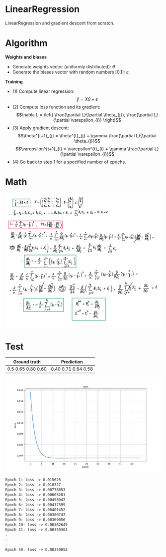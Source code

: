 # LinearRegression
LinearRegression and gradient descent from scratch.

# Algorithm

**Weights and biases**

* Generate weights vector (uniformly distributed): $\theta$
* Generate the biases vector with random numbers [0,1]: $\varepsilon$.

**Training**

* (1) Compute linear regression: 
$$\hat{y} = X \theta + \varepsilon$$
* (2) Compute loss function and its gradient:
$$\nabla L = \left( \frac{\partial L}{\partial \theta_{j}}, \frac{\partial L}{\partial \varepsilon_{i}} \right)$$
* (3) Apply gradient descent: 
$$\theta^{t+1}_{j} = \theta^{t}_{j} + \gamma \frac{\partial L}{\partial \theta_{j}}$$
$$\varepsilon^{t+1}_{i} = \varepsilon^{t}_{i} + \gamma \frac{\partial L}{\partial \varepsilon_{i}}$$
* (4) Go back to step 1 for a specified number of epochs.

# Math
![](img/math.png)

# Test

Ground truth  | Prediction
------------- | -------------
0.5 0.65 0.80 0.60  | 0.40 0.71 0.84 0.58

![](img/loss.png)

```
Epoch 1: loss -> 0.015625
Epoch 2: loss -> 0.010727
Epoch 3: loss -> 0.00778853
Epoch 4: loss -> 0.00603281
Epoch 5: loss -> 0.00498947
Epoch 6: loss -> 0.00437399
Epoch 7: loss -> 0.00401452
Epoch 8: loss -> 0.00380747
Epoch 9: loss -> 0.00369056
Epoch 10: loss -> 0.00362649
Epoch 11: loss -> 0.00359301
.
.
.
Epoch 50: loss -> 0.00359054
```